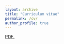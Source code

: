 ```yaml
---
layout: archive
title: "Curriculum vitae"
permalink: /cv/
author_profile: true
---
```



<a href="https://github.com/GonzalezRvirus/RubenGonzalez.github.io/raw/master/_pages/CV.pdf" target="_blank">PDF.</a>

<a href="https://github.com/GonzalezRvirus/RubenGonzalez.github.io/raw/master/_pages/CV.pdf" class="image fit"><img src="images/marr_pic.jpg" alt=""></a>
